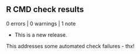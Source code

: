 ## R CMD check results

0 errors | 0 warnings | 1 note

* This is a new release.

This addresses some automated check failures - thx!